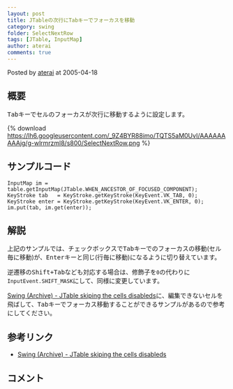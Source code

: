 ```yaml
---
layout: post
title: JTableの次行にTabキーでフォーカスを移動
category: swing
folder: SelectNextRow
tags: [JTable, InputMap]
author: aterai
comments: true
---
```


Posted by [aterai](http://terai.xrea.jp/aterai.html) at 2005-04-18

## 概要
<kbd>Tab</kbd>キーでセルのフォーカスが次行に移動するように設定します。

{% download https://lh6.googleusercontent.com/_9Z4BYR88imo/TQTS5aM0UvI/AAAAAAAAAjg/g-wlrmrzml8/s800/SelectNextRow.png %}

## サンプルコード
<pre class="prettyprint"><code>InputMap im = table.getInputMap(JTable.WHEN_ANCESTOR_OF_FOCUSED_COMPONENT);
KeyStroke tab   = KeyStroke.getKeyStroke(KeyEvent.VK_TAB, 0);
KeyStroke enter = KeyStroke.getKeyStroke(KeyEvent.VK_ENTER, 0);
im.put(tab, im.get(enter));
</code></pre>

## 解説
上記のサンプルでは、チェックボックスで<kbd>Tab</kbd>キーでのフォーカスの移動(セル毎に移動)が、<kbd>Enter</kbd>キーと同じ(行毎に移動)になるように切り替えています。

逆遷移の<kbd>Shift+Tab</kbd>なども対応する場合は、修飾子を`0`の代わりに`InputEvent.SHIFT_MASK`にして、同様に変更しています。

[Swing (Archive) - JTable skiping the cells disableds](https://forums.oracle.com/thread/1484284)に、編集できないセルを飛ばして、<kbd>Tab</kbd>キーでフォーカス移動することができるサンプルがあるので参考にしてください。

## 参考リンク
- [Swing (Archive) - JTable skiping the cells disableds](https://forums.oracle.com/thread/1484284)

<!-- dummy comment line for breaking list -->

## コメント
